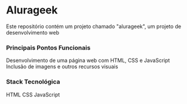 # Alurageek

Este repositório contém um projeto chamado "alurageek", um projeto de desenvolvimento web

### Principais Pontos Funcionais
Desenvolvimento de uma página web com HTML, CSS e JavaScript
Inclusão de imagens e outros recursos visuais

### Stack Tecnológica
HTML
CSS
JavaScript
